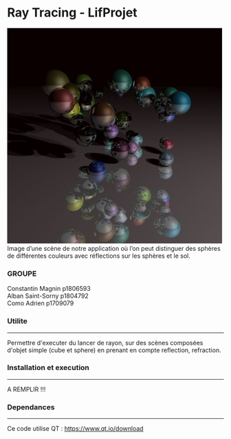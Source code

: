 # Ray Tracing - LifProjet

![Capture d'écran](data/data_render.jpg) <br>
Image d’une scène de notre application où l’on peut distinguer des sphères de différentes couleurs avec réflections sur les sphères et le sol.


### GROUPE
Constantin Magnin p1806593 <br>
Alban Saint-Sorny p1804792 <br>
Como Adrien       p1709079 <br>


### Utilite
----

Permettre d'executer du lancer de rayon, sur des scènes composées d'objet simple (cube et sphere) en prenant en compte reflection, refraction.


### Installation et execution
----

A REMPLIR !!!


### Dependances
----

Ce code utilise QT : https://www.qt.io/download